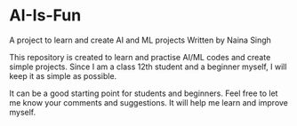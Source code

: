 # AI-Is-Fun
A project to learn and create AI and ML projects
Written by Naina Singh

This repository is created to learn and practise AI/ML codes and create simple projects.
Since I am a class 12th student and a beginner myself, I will keep it as simple as possible.

It can be a good starting point for students and beginners.
Feel free to let me know your comments and suggestions.
It will help me learn and improve myself.
